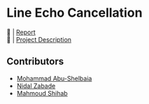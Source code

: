 # Line Echo Cancellation

🔗 | [Report](filename.pdf)  
🔗 | [Project Description](filename2.pdf)

## Contributors
- [Mohammad Abu-Shelbaia](https://github.com/mabushelbaia)
- [Nidal Zabade](https://github.com/nidalzabade)
- [Mahmoud Shihab](https://github.com/)
